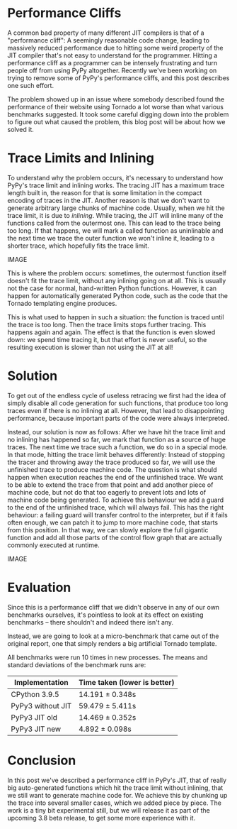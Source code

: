<!--
.. title: Better JIT Support for Auto-Generated Python Code
.. slug: jit-auto-generated-code
.. date:
.. tags: 
.. category: 
.. link: 
.. description: 
.. type: text
.. author: cfbolz
-->

# Performance Cliffs

A common bad property of many different JIT compilers is that of a "performance
cliff": A seemingly reasonable code change, leading to massively reduced
performance due to hitting some weird property of the JIT compiler that's not
easy to understand for the programmer. Hitting a performance cliff as a
programmer can be intensely frustrating and turn people off from using PyPy
altogether. Recently we've been working on trying to remove some of PyPy's
performance cliffs, and this post describes one such effort.

The problem showed up in an issue where somebody described found the performance
of their website using Tornado a lot worse than what various benchmarks
suggested. It took some careful digging down into the problem to figure out what
caused the problem, this blog post will be about how we solved it.

# Trace Limits and Inlining

To understand why the problem occurs, it's necessary to understand how PyPy's
trace limit and inlining works. The tracing JIT has a maximum trace length built
in, the reason for that is some limitation in the compact encoding of traces in
the JIT. Another reason is that we don't want to generate arbitrary large chunks
of machine code. Usually, when we hit the trace limit, it is due to *inlining*.
While tracing, the JIT will inline many of the functions called from the
outermost one. This can lead to the trace being too long. If that happens, we
will mark a called function as uninlinable and the next time we trace the outer
function we won't inline it, leading to a shorter trace, which hopefully fits
the trace limit.

IMAGE

This is where the problem occurs: sometimes, the outermost function itself
doesn't fit the trace limit, without any inlining going on at all. This is
usually not the case for normal, hand-written Python functions. However, it can
happen for automatically generated Python code, such as the code that the
Tornado templating engine produces.

This is what used to happen in such a situation: the function is traced until
the trace is too long. Then the trace limits stops further tracing. This happens
again and again. The effect is that the function is even slowed down: we spend
time tracing it, but that effort is never useful, so the resulting execution is
slower than not using the JIT at all!


# Solution

To get out of the endless cycle of useless retracing we first had the idea of
simply disable all code generation for such functions, that produce too long
traces even if there is no inlining at all. However, that lead to disappointing
performance, because important parts of the code were always interpreted.

Instead, our solution is now as follows: After we have hit the trace limit and
no inlining has happened so far, we mark that function as a source of huge
traces. The next time we trace such a function, we do so in a special mode. In
that mode, hitting the trace limit behaves differently: Instead of stopping the
tracer and throwing away the trace produced so far, we will use the unfinished
trace to produce machine code. The question is what should happen when execution
reaches the end of the unfinished trace. We want to be able to extend the trace
from that point and add another piece of machine code, but not do that too
eagerly to prevent lots and lots of machine code being generated. To achieve
this behaviour we add a guard to the end of the unfinished trace, which will
always fail. This has the right behaviour: a failing guard will transfer control
to the interpreter, but if it fails often enough, we can patch it to jump to
more machine code, that starts from this position. In that way, we can slowly
explore the full gigantic function and add all those parts of the control flow
graph that are actually commonly executed at runtime.

IMAGE

# Evaluation

Since this is a performance cliff that we didn't observe in any of our own
benchmarks ourselves, it's pointless to look at its effect on existing
benchmarks – there shouldn't and indeed there isn't any.

Instead, we are going to look at a micro-benchmark that came out of the original
report, one that simply renders a big artificial Tornado template.

All benchmarks were run 10 times in new processes. The means and standard
deviations of the benchmark runs are:

| Implementation   | Time taken (lower is better) |
|------------------|------------------------------|
|CPython 3.9.5     | 14.191 ± 0.348s              |
|PyPy3 without JIT | 59.479 ± 5.411s              |
|PyPy3 JIT old     | 14.469 ± 0.352s              |
|PyPy3 JIT new     |  4.892 ± 0.098s              |


<!--
1: /home/cfbolz/projects/small-commits-pypy/pypy/goal/pypy-c-38-jit-chunked-traces -jit off render.py
            Mean        Std.Dev.    Min         Median      Max
real        59.479      5.411       51.864      59.966      67.721      
user        59.395      5.383       51.821      59.859      67.585      
sys         0.058       0.034       0.020       0.056       0.108

1: pypy3 render.py
            Mean        Std.Dev.    Min         Median      Max
real        14.469      0.352       13.744      14.472      15.174      
user        14.399      0.359       13.671      14.402      15.126      
sys         0.050       0.034       0.024       0.042       0.148

Tracing:      	216	0.653033
Backend:      	24	0.003664
TOTAL:      		14.854610
ops:             	2217432
heapcached ops:  	701575
recorded ops:    	643513
  calls:         	60038
guards:          	330245
opt ops:         	1876
opt guards:      	465
opt guards shared:	237
forcings:        	0
abort: trace too long:	191
abort: compiling:	0
abort: vable escape:	0
abort: bad loop: 	0
abort: force quasi-immut:	1
nvirtuals:       	391
nvholes:         	122
nvreused:        	141
vecopt tried:    	0
vecopt success:  	0
Total # of loops:	17
Total # of bridges:	8
Freed # of loops:	5
Freed # of bridges:	5


1: /home/cfbolz/projects/small-commits-pypy/pypy/goal/pypy-c-38-jit-chunked-traces render.py
            Mean        Std.Dev.    Min         Median      Max
real        4.892       0.098       4.718       4.882       5.118       
user        4.807       0.097       4.644       4.797       5.022       
sys         0.067       0.019       0.040       0.070       0.096


Tracing:      	30	0.060128
Backend:      	25	0.033536
TOTAL:      		4.551791
ops:             	124584
heapcached ops:  	53962
recorded ops:    	33486
  calls:         	4389
guards:          	14061
opt ops:         	18922
opt guards:      	4281
opt guards shared:	2248
forcings:        	0
abort: trace too long:	4
abort: compiling:	0
abort: vable escape:	0
abort: bad loop: 	0
abort: force quasi-immut:	1
abort: segmenting trace:	5
nvirtuals:       	314
nvholes:         	90
nvreused:        	114
vecopt tried:    	0
vecopt success:  	0
Total # of loops:	14
Total # of bridges:	12
Freed # of loops:	0
Freed # of bridges:	0

-->


# Conclusion

In this post we've described a performance cliff in PyPy's JIT, that of really
big auto-generated functions which hit the trace limit without inlining, that we
still want to generate machine code for. We achieve this by chunking up the
trace into several smaller cases, which we added piece by piece. The work is a
tiny bit experimental still, but we will release it as part of the upcoming 3.8
beta release, to get some more experience with it.
